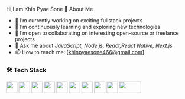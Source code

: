 

 Hi,I am Khin Pyae Sone
🚀 About Me  
- 🔭 I’m currently working on exciting fullstack projects  
- 🌱 I’m continuously learning and exploring new technologies  
- 👯 I’m open to collaborating on interesting open-source or freelance projects  
- 💬 Ask me about *JavaScript, Node.js, React,React Native, Next.js*  
- 📫 How to reach me: [khinpyaesone466@gmail.com]  

### 🛠️ Tech Stack  

<img src="https://cdn.jsdelivr.net/gh/devicons/devicon/icons/react/react-original.svg" width="30" height="30" />
<img src="https://cdn.jsdelivr.net/gh/devicons/devicon/icons/nextjs/nextjs-original.svg" width="30" height="30" />
<img src="https://cdn.jsdelivr.net/gh/devicons/devicon/icons/nodejs/nodejs-original.svg" width="30" height="30" />
<img src="https://cdn.jsdelivr.net/gh/devicons/devicon/icons/express/express-original.svg" width="30" height="30" />
<img src="https://cdn.jsdelivr.net/gh/devicons/devicon/icons/sequelize/sequelize-original.svg" width="30" height="30" />
<img src="https://cdn.jsdelivr.net/gh/devicons/devicon/icons/postgresql/postgresql-original.svg" width="30" height="30" />
<img src="https://cdn.jsdelivr.net/gh/devicons/devicon/icons/redis/redis-original.svg" width="30" height="30" />
<img src="https://cdn.jsdelivr.net/gh/devicons/devicon/icons/git/git-original.svg" width="30" height="30" />
<img src="https://cdn.jsdelivr.net/gh/devicons/devicon/icons/docker/docker-original.svg" width="30" height="30" />
<img src="https://img.shields.io/badge/REST%20API-005571?style=for-the-badge&logo=postman&logoColor=white" width="60" height="30" />

